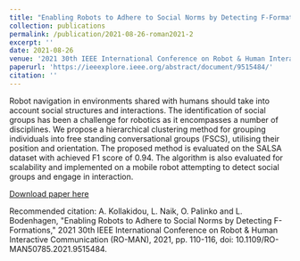 ```yaml
---
title: "Enabling Robots to Adhere to Social Norms by Detecting F-Formations"
collection: publications
permalink: /publication/2021-08-26-roman2021-2
excerpt: ''
date: 2021-08-26
venue: '2021 30th IEEE International Conference on Robot & Human Interactive Communication (RO-MAN)'
paperurl: 'https://ieeexplore.ieee.org/abstract/document/9515484/'
citation: ''
---
```

Robot navigation in environments shared with humans should take into account social structures and interactions. The identification of social groups has been a challenge for robotics as it encompasses a number of disciplines. We propose a hierarchical clustering method for grouping individuals into free standing conversational groups (FSCS), utilising their position and orientation. The proposed method is evaluated on the SALSA dataset with achieved F1 score of 0.94. The algorithm is also evaluated for scalability and implemented on a mobile robot attempting to detect social groups and engage in interaction.

[Download paper here](https://ieeexplore.ieee.org/abstract/document/9515484/)

Recommended citation: A. Kollakidou, L. Naik, O. Palinko and L. Bodenhagen, "Enabling Robots to Adhere to Social Norms by Detecting F-Formations," 2021 30th IEEE International Conference on Robot & Human Interactive Communication (RO-MAN), 2021, pp. 110-116, doi: 10.1109/RO-MAN50785.2021.9515484.